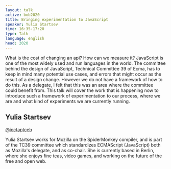 ```yaml
---
layout: talk
active: bob2020
title: Bringing experimentation to JavaScript
speaker: Yulia Startsev
time: 16:35-17:20
type: Talk
language: english
head: 2020
---
```


What is the cost of changing an api? How can we measure it? JavaScript
is one of the most widely used and run languages in the world. The
committee behind the design of JavaScript, Technical Committee 39 of
Ecma, has to keep in mind many potential use cases, and errors that
might occur as the result of a design change. However we do not have a
framework of how to do this. As a delegate, I felt that this was an
area where the committee could benefit from. This talk will cover the
work that is happening now to introduce such a framework of
experimentation to our process, where we are and what kind of
experiments we are currently running.

## Yulia Startsev

[@ioctaptceb](http://twitter.com/ioctaptceb)

Yulia Startsev works for Mozilla on the SpiderMonkey compiler, and is part
of the TC39 committee which standardizes ECMAScript (JavaScript) both as
Mozilla's delegate, and as co-chair. She is currently based in Berlin,
where she enjoys fine teas, video games, and working on the future of the
free and open web.
